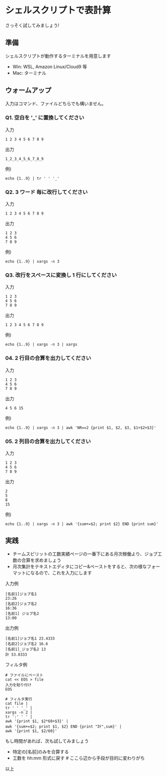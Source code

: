 # シェルスクリプトで表計算

さっそく試してみましょう!

## 準備
シェルスクリプトが動作するターミナルを用意します
- Win: WSL, Amazon Linux/Cloud9 等
- Mac: ターミナル

## ウォームアップ

入力はコマンド、ファイルどちらでも構いません。

### Q1. 空白を '_' に置換してください
入力
```
1 2 3 4 5 6 7 8 9 
```

出力
```
1_2_3_4_5_6_7_8_9
```

例)
```
echo {1..9} | tr ' ' '_'
```

### Q2. 3 ワード 毎に改行してください
入力
```
1 2 3 4 5 6 7 8 9 
```

出力
```
1 2 3
4 5 6
7 8 9
```

例)
```
echo {1..9} | xargs -n 3
```

### Q3. 改行をスペースに変換し 1 行にしてください
入力
```
1 2 3
4 5 6
7 8 9
```

出力
```
1 2 3 4 5 6 7 8 9 
```

例)
```
echo {1..9} | xargs -n 3 | xargs
```

### 04. 2 行目の合算を出力してください
入力
```
1 2 3
4 5 6
7 8 9
```

出力
```
4 5 6 15
```

例)
```
echo {1..9} | xargs -n 3 | awk 'NR==2 {print $1, $2, $3, $1+$2+$3}'
```

### 05. 2 列目の合算を出力してください
入力
```
1 2 3
4 5 6
7 8 9
```

出力
```
2
5
8
15
```

例)
```
echo {1..9} | xargs -n 3 | awk '{sum+=$2; print $2} END {print sum}'
```

## 実践
- チームスピリットの工数実績ページの一番下にある月次稼働より、ジョブ工数の合算を求めましょう
- 月次集計をテキストエディタにコピー&ペーストをすると、次の様なフォーマットになるので、これを入力にします

入力例
```
[名前1]ジョブ名1
23:26
[名前2]ジョブ名2
16:36
[名前1] ジョブ名2
13:00
``` 

出力例
```
[名前1]ジョブ名1 23.4333
[名前2]ジョブ名2 16.6
[名前1]_ジョブ名2 13
計 53.0333
```

フィルタ例
```
# ファイルにペースト
cat << EOS > file
入力を貼り付け
EOS

# フィルタ実行
cat file |
tr ' ' '_' |
xargs -n 2 |
tr ':' ' ' |
awk '{print $1, $2*60+$3}' |
awk '{sum+=$2; print $1, $2} END {print "計",sum}' |
awk '{print $1, $2/60}'
```

もし時間があれば、次も試してみましょう
- 特定の[名前]のみを合算する
- 工数を hh:mm 形式に戻す # ここら辺から手段が目的に変わりがち

以上
